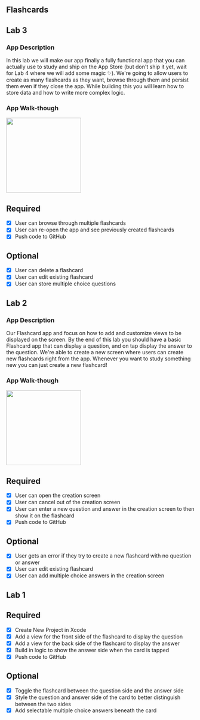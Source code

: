## Flashcards

## Lab 3

### App Description
In this lab we will make our app finally a fully functional app that you can actually use to study and ship on the App Store (but don't ship it yet, wait for Lab 4 where we will add some magic ✨). We're going to allow users to create as many flashcards as they want, browse through them and persist them even if they close the app. While building this you will learn how to store data and how to write more complex logic.

### App Walk-though

<img src="http://g.recordit.co/H4TDVURCyU.gif" width=200><br>

## Required
- [x] User can browse through multiple flashcards
- [x] User can re-open the app and see previously created flashcards
- [x] Push code to GitHub
## Optional
- [x] User can delete a flashcard
- [x] User can edit existing flashcard
- [x] User can store multiple choice questions

## Lab 2

### App Description
Our Flashcard app and focus on how to add and customize views to be displayed on the screen. By the end of this lab you should have a basic Flashcard app that can display a question, and on tap display the answer to the question. We're able to create a new screen where users can create new flashcards right from the app. Whenever you want to study something new you can just create a new flashcard!

### App Walk-though

<img src="http://g.recordit.co/DRVdejl2qp.gif" width=200><br>

## Required
- [X] User can open the creation screen
- [x] User can cancel out of the creation screen
- [x] User can enter a new question and answer in the creation screen to then show it on the flashcard
- [x] Push code to GitHub
## Optional
- [x] User gets an error if they try to create a new flashcard with no question or answer
- [x] User can edit existing flashcard
- [x] User can add multiple choice answers in the creation screen

## Lab 1

## Required
- [x] Create New Project in Xcode
- [x] Add a view for the front side of the flashcard to display the question
- [x] Add a view for the back side of the flashcard to display the answer
- [x] Build in logic to show the answer side when the card is tapped
- [x] Push code to GitHub
## Optional
- [x] Toggle the flashcard between the question side and the answer side
- [x] Style the question and answer side of the card to better distinguish between the two sides
- [x] Add selectable multiple choice answers beneath the card
